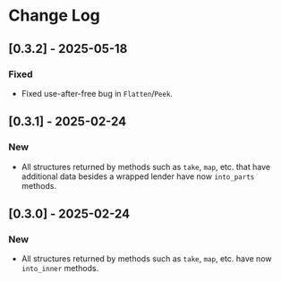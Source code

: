 # Change Log

## [0.3.2] - 2025-05-18

### Fixed

* Fixed use-after-free bug in `Flatten`/`Peek`.

## [0.3.1] - 2025-02-24

### New

* All structures returned by methods such as `take`, `map`, etc. that
  have additional data besides a wrapped lender have now `into_parts`
  methods.

## [0.3.0] - 2025-02-24

### New

* All structures returned by methods such as `take`, `map`, etc. have
  now `into_inner` methods.
